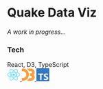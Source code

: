 # Quake Data Viz  
*A work in progress...*

### Tech  
React, D3, TypeScript  
<a href="https://reactjs.org/docs/getting-started.html">
  <img width="30px" height="30px" src="https://raw.githubusercontent.com/willjw3/willjw3/main/icons/react.svg" />
</a>
<a href="https://d3js.org/">
  <img width="30px" height="30px" src="https://raw.githubusercontent.com/willjw3/willjw3/main/icons/d3js.svg" />
</a>
<a href="https://www.typescriptlang.org/">
  <img width="30px" height="30px" src="https://raw.githubusercontent.com/willjw3/willjw3/main/icons/typescript.svg" />
</a>